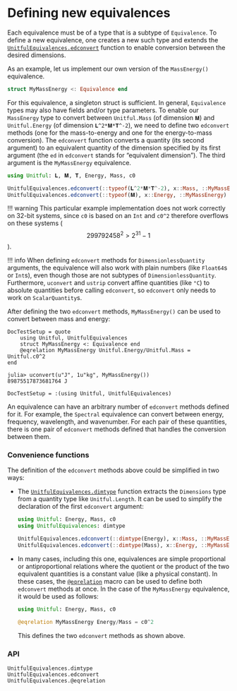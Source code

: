 # Defining new equivalences

Each equivalence must be of a type that is a subtype of `Equivalence`.
To define a new equivalence, one creates a new such type and extends the [`UnitfulEquivalences.edconvert`](@ref) function to enable conversion between the desired dimensions.

As an example, let us implement our own version of the `MassEnergy()` equivalence.
```julia
struct MyMassEnergy <: Equivalence end
```
For this equivalence, a singleton struct is sufficient.
In general, `Equivalence` types may also have fields and/or type parameters.
To enable our `MassEnergy` type to convert between `Unitful.Mass` (of dimension `𝐌`) and `Unitful.Energy` (of dimension `𝐋^2*𝐌*𝐓^-2`), we need to define two `edconvert` methods (one for the mass-to-energy and one for the energy-to-mass conversion).
The `edconvert` function converts a quantity (its second argument) to an equivalent quantity of the dimension specified by its first argument (the `ed` in `edconvert` stands for “equivalent dimension”).
The third argument is the `MyMassEnergy` equivalence.
```julia
using Unitful: 𝐋, 𝐌, 𝐓, Energy, Mass, c0

UnitfulEquivalences.edconvert(::typeof(𝐋^2*𝐌*𝐓^-2), x::Mass, ::MyMassEnergy) = x * c0^2
UnitfulEquivalences.edconvert(::typeof(𝐌), x::Energy, ::MyMassEnergy) = x / c0^2
```
!!! warning
    This particular example implementation does not work correctly on 32-bit systems, since `c0` is based on an `Int` and `c0^2` therefore overflows on these systems ($$299792458^2 > 2^{31}-1$$).

!!! info
    When defining `edconvert` methods for `DimensionlessQuantity` arguments, the equivalence will also work with plain numbers (like `Float64`s or `Int`s), even though those are not subtypes of `DimensionlessQuantity`.
    Furthermore, `uconvert` and `ustrip` convert affine quantities (like `°C`) to absolute quantities before calling `edconvert`, so `edconvert` only needs to work on `ScalarQuantity`s.

After defining the two `edconvert` methods, `MyMassEnergy()` can be used to convert between mass and energy:
```@meta
DocTestSetup = quote
    using Unitful, UnitfulEquivalences
    struct MyMassEnergy <: Equivalence end
    @eqrelation MyMassEnergy Unitful.Energy/Unitful.Mass = Unitful.c0^2
end
```
```jldoctest
julia> uconvert(u"J", 1u"kg", MyMassEnergy())
89875517873681764 J
```
```@meta
DocTestSetup = :(using Unitful, UnitfulEquivalences)
```

An equivalence can have an arbitrary number of `edconvert` methods defined for it.
For example, the `Spectral` equivalence can convert between energy, frequency, wavelength, and wavenumber.
For each pair of these quantities, there is one pair of `edconvert` methods defined that handles the conversion between them.

### Convenience functions

The definition of the `edconvert` methods above could be simplified in two ways:
* The [`UnitfulEquivalences.dimtype`](@ref) function extracts the `Dimensions` type from a quantity type like `Unitful.Length`.
  It can be used to simplify the declaration of the first `edconvert` argument:
  ```julia
  using Unitful: Energy, Mass, c0
  using UnitfulEquivalences: dimtype

  UnitfulEquivalences.edconvert(::dimtype(Energy), x::Mass, ::MyMassEnergy) = x * c0^2
  UnitfulEquivalences.edconvert(::dimtype(Mass), x::Energy, ::MyMassEnergy) = x / c0^2
  ```

* In many cases, including this one, equivalences are simple proportional or antiproportional relations where the quotient or the product of the two equivalent quantities is a constant value (like a physical constant).
  In these cases, the [`@eqrelation`](@ref) macro can be used to define both `edconvert` methods at once.
  In the case of the `MyMassEnergy` equivalence, it would be used as follows:
  ```julia
  using Unitful: Energy, Mass, c0

  @eqrelation MyMassEnergy Energy/Mass = c0^2
  ```
  This defines the two `edconvert` methods as shown above.

### API

```@docs
UnitfulEquivalences.dimtype
UnitfulEquivalences.edconvert
UnitfulEquivalences.@eqrelation
```

